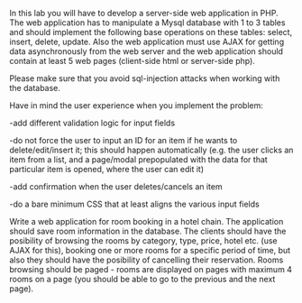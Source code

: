 In this lab you will have to develop a server-side web application in PHP. The web application has to manipulate a Mysql database with 1 to 3 tables and should implement the following base operations on these tables: select, insert, delete, update. Also the web application must use AJAX for getting data asynchronously from the web server and the web application should contain at least 5 web pages (client-side html or server-side php).

Please make sure that you avoid sql-injection attacks when working with the database.

Have in mind the user experience when you implement the problem:

-add different validation logic for input fields

-do not force the user to input an ID for an item if he wants to delete/edit/insert it; this should happen automatically (e.g. the user clicks an item from a list, and a page/modal prepopulated with the data for that particular item is opened, where the user can edit it)

-add confirmation when the user deletes/cancels an item

-do a bare minimum CSS that at least aligns the various input fields

Write a web application for room booking in a hotel chain. The application should save room information in the database. The clients should have the posibility of browsing the rooms by category, type, price, hotel etc. (use AJAX for this), booking one or more rooms for a specific period of time, but also they should have the posibility of cancelling their reservation. Rooms browsing should be paged - rooms are displayed on pages with maximum 4 rooms on a page (you should be able to go to the previous and the next page).
